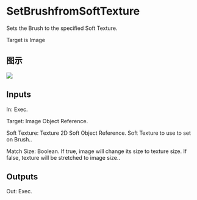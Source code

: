 # SetBrushfromSoftTexture

Sets the Brush to the specified Soft Texture.

Target is Image

## 图示

![]($-20221218-17543447.png)

## Inputs

In: Exec.

Target: Image Object Reference.

Soft Texture: Texture 2D Soft Object Reference. Soft Texture to use to set on Brush..

Match Size: Boolean. If true, image will change its size to texture size. If false, texture will be stretched to image size..  

## Outputs

Out: Exec.

